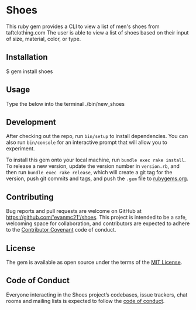# Shoes

This ruby gem provides a CLI to view a list of men's shoes from taftclothing.com The user is able to view a list of shoes based on their input of size, material, color, or type.



## Installation

  $ gem install shoes

## Usage

Type the below into the terminal
./bin/new_shoes

## Development

After checking out the repo, run `bin/setup` to install dependencies. You can also run `bin/console` for an interactive prompt that will allow you to experiment.

To install this gem onto your local machine, run `bundle exec rake install`. To release a new version, update the version number in `version.rb`, and then run `bundle exec rake release`, which will create a git tag for the version, push git commits and tags, and push the `.gem` file to [rubygems.org](https://rubygems.org).

## Contributing

Bug reports and pull requests are welcome on GitHub at https://github.com/'evanmc21'/shoes. This project is intended to be a safe, welcoming space for collaboration, and contributors are expected to adhere to the [Contributor Covenant](http://contributor-covenant.org) code of conduct.

## License

The gem is available as open source under the terms of the [MIT License](https://opensource.org/licenses/MIT).

## Code of Conduct

Everyone interacting in the Shoes project’s codebases, issue trackers, chat rooms and mailing lists is expected to follow the [code of conduct](https://github.com/'evanmc21'/shoes/blob/master/CODE_OF_CONDUCT.md).
